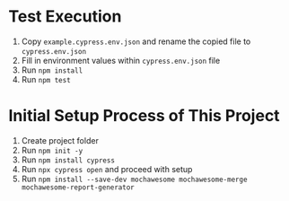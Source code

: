 # Test Execution
1. Copy `example.cypress.env.json` and rename the copied file to `cypress.env.json`
2. Fill in environment values within `cypress.env.json` file
3. Run `npm install`
4. Run `npm test`

# Initial Setup Process of This Project
1. Create project folder
2. Run `npm init -y`
3. Run `npm install cypress`
4. Run `npx cypress open` and proceed with setup
5. Run `npm install --save-dev mochawesome mochawesome-merge mochawesome-report-generator`
